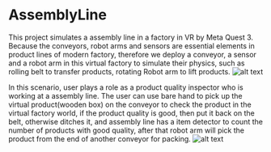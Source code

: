 # AssemblyLine
This project simulates a assembly line in a factory in VR by Meta Quest 3. Because the conveyors, robot arms and sensors are essential elements in product lines of modern factory, therefore we deploy a conveyor, a sensor and a robot arm in this virtual factory to simulate their physics, such as rolling belt to transfer products, rotating Robot arm to lift products. 
![alt text](https://github.com/jiayizhang123/AssemblyLine/blob/main/demo1.png?raw=true)

In this scenario, user plays a role as a product quality inspector who is working at a assembly line. The user can use bare hand to pick up the virtual product(wooden box) on the conveyor to check the product in the virtual factory world, if the product quality is good, then put it back on the belt, otherwise ditches it, and assembly line has a item detector to count the number of products with good quality, after that robot arm will pick the product from the end of another conveyor for packing. 
![alt text](https://github.com/jiayizhang123/AssemblyLine/blob/main/demo2.png?raw=true)
